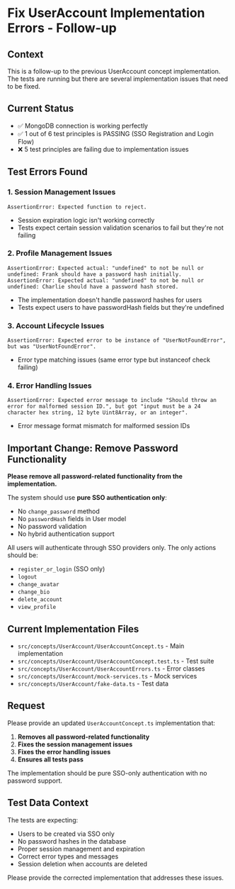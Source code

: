 # Fix UserAccount Implementation Errors - Follow-up

## Context
This is a follow-up to the previous UserAccount concept implementation. The tests are running but there are several implementation issues that need to be fixed.

## Current Status
- ✅ MongoDB connection is working perfectly
- ✅ 1 out of 6 test principles is PASSING (SSO Registration and Login Flow)
- ❌ 5 test principles are failing due to implementation issues

## Test Errors Found

### 1. Session Management Issues
```
AssertionError: Expected function to reject.
```
- Session expiration logic isn't working correctly
- Tests expect certain session validation scenarios to fail but they're not failing

### 2. Profile Management Issues
```
AssertionError: Expected actual: "undefined" to not be null or undefined: Frank should have a password hash initially.
AssertionError: Expected actual: "undefined" to not be null or undefined: Charlie should have a password hash stored.
```
- The implementation doesn't handle password hashes for users
- Tests expect users to have passwordHash fields but they're undefined

### 3. Account Lifecycle Issues
```
AssertionError: Expected error to be instance of "UserNotFoundError", but was "UserNotFoundError".
```
- Error type matching issues (same error type but instanceof check failing)

### 4. Error Handling Issues
```
AssertionError: Expected error message to include "Should throw an error for malformed session ID.", but got "input must be a 24 character hex string, 12 byte Uint8Array, or an integer".
```
- Error message format mismatch for malformed session IDs

## Important Change: Remove Password Functionality

**Please remove all password-related functionality from the implementation.** 

The system should use **pure SSO authentication only**:
- No `change_password` method
- No `passwordHash` fields in User model
- No password validation
- No hybrid authentication support

All users will authenticate through SSO providers only. The only actions should be:
- `register_or_login` (SSO only)
- `logout`
- `change_avatar`
- `change_bio` 
- `delete_account`
- `view_profile`

## Current Implementation Files
- `src/concepts/UserAccount/UserAccountConcept.ts` - Main implementation
- `src/concepts/UserAccount/UserAccountConcept.test.ts` - Test suite
- `src/concepts/UserAccount/UserAccountErrors.ts` - Error classes
- `src/concepts/UserAccount/mock-services.ts` - Mock services
- `src/concepts/UserAccount/fake-data.ts` - Test data

## Request
Please provide an updated `UserAccountConcept.ts` implementation that:

1. **Removes all password-related functionality**
2. **Fixes the session management issues**
3. **Fixes the error handling issues**
4. **Ensures all tests pass**

The implementation should be pure SSO-only authentication with no password support.

## Test Data Context
The tests are expecting:
- Users to be created via SSO only
- No password hashes in the database
- Proper session management and expiration
- Correct error types and messages
- Session deletion when accounts are deleted

Please provide the corrected implementation that addresses these issues.
